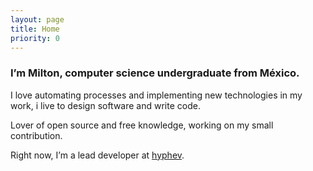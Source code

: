 ```yaml
---
layout: page
title: Home
priority: 0
---
```

### **I’m Milton, computer science undergraduate from México.**

I love automating processes and implementing new technologies in my work, i live to design software and write code.

Lover of open source and free knowledge, working on my small contribution.

Right now, I’m a lead developer at [hyphev](https://hyphev.com).
